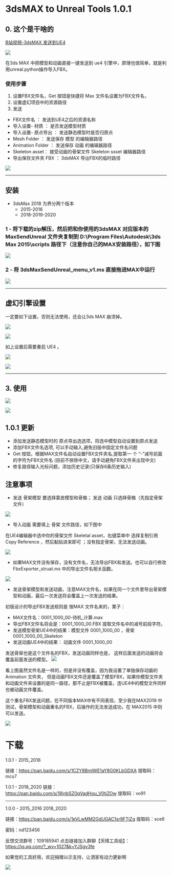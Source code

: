 # 3dsMAX to Unreal Tools 1.0.1

## 0. 这个是干啥的

[B站视频-3dsMAX 发送到UE4](https://www.bilibili.com/video/BV1T5411b7jW/)

![](https://github.com/4698to/MAXtoUE4/raw/master/img/003/03/02-1600739755429.png)

在3ds MAX 中把模型和动画直接一键发送到 ue4 引擎中，原理也很简单，就是利用unreal.python操作导入FBX。


### 使用步骤

1.  设置FBX文件名，Get 按钮是快捷将 Max 文件名设置为FBX文件名，
2.  设置虚幻项目中的资源路径
3.  发送


*    FBX文件名 ： 发送到UE4之后的资源名称
*    导入设置- 材质 ： 是否发送模型材质
*    导入设置- 原点导出 ： 发送静态模型时是否归原点
*    Mesh Folder ： 发送保存 模型 的编辑器路径
*    Animation Folder ： 发送保存 动画 的编辑器路径
*    Skeleton asset： 接受动画的骨架文件 Skeleton ssset 编辑器路径
*    导出保存文件夹 FBX ： 3dsMAX 导出FBX的临时路径

![](https://github.com/4698to/MAXtoUE4/raw/master/img/003/03/008-1603177073524.png)

---

##   安装

*   3dsMax 2018 为界分两个版本
    +   2015-2016
    +   2018-2019-2020



### 1    -  将下载的zip解压，然后把和你使用的3dsMAX 对应版本的MaxSendUnreal 文件夹复制到 D:\Program Files\Autodesk\3ds Max 2015\scripts  路径下（注意你自己的MAX安装路径），如下图

![](https://github.com/4698to/MAXtoUE4/raw/master/img/003/03/02-1599098593595.png)

### 2   -   将 3dsMaxSendUnreal_menu_v1.ms 直接拖进MAX中运行

![](https://github.com/4698to/MAXtoUE4/raw/master/img/003/03/02-1599098740582.png)

----

##  虚幻引擎设置

一定要如下设置，否则无法使用，还会让3ds MAX 崩溃掉。

![](https://github.com/4698to/MAXtoUE4/raw/master/img/003/03/02-1599099100745.png)

![](https://github.com/4698to/MAXtoUE4/raw/master/img/003/03/02-1599099155765.png)

如上设置后需要重启 UE4 。

![](https://github.com/4698to/MAXtoUE4/raw/master/img/003/03/02-1599099256516.png)

![](https://github.com/4698to/MAXtoUE4/raw/master/img/003/03/02-1599099287756.png)


----

## 3. 使用


![](https://github.com/4698to/MAXtoUE4/raw/master/img/003/03/02-1600739884397.png)



![](https://github.com/4698to/MAXtoUE4/raw/master/img/003/03/02-1599100023419.png)

## 1.0.1 更新

*   添加发送静态模型时的 原点导出选选项，将选中模型自动设置到原点发送
*   添加FBX文件名选项, 可以手动输入,避免旧版中固定文件名问题
*   Get 按钮，根据MAX文件名自动设置FBX文件夹名,提取第一 个 “-”减号前面 的字符为FBX文件名
    (目前不排除中文，请手动避免FBX文件夹出现中文)
*   修复路径输入光标问题，添加历史记录(只保存6条历史输入)

## 注意事项

*   发送 骨架模型 要选择蒙皮模型和骨骼； 发送 动画 只选择骨骼（先指定骨架文件）

![](https://github.com/4698to/MAXtoUE4/raw/master/img/003/03/02-1600742087966.png)

*   导入动画 需要填上 骨架 文件路径，如下图中

在UE4编辑器中选中你的骨架文件 Skeletal asset，右键菜单中 选择复制引用 Copy Reference ，然后黏贴进来即可 ；没有指定骨架，无法发送动画。

![](https://github.com/4698to/MAXtoUE4/raw/master/img/003/03/02-1599100232981.png)

*   如果MAX文件没有保存，没有文件名，无法导出FBX和发送。也可以自行修改 FbxExporter_struat.ms 中的导出文件名相关函数。

![](https://github.com/4698to/MAXtoUE4/raw/master/img/003/03/02-1600740221629.png)

*   发送骨架模型和发送动画，注意MAX文件名，如果在同一个文件里导出骨架模型和动画，最后一次发送将会覆盖上一次发送的结果。

初版设计的导出FBX发送规则是 按MAX 文件名来的，栗子：
* MAX文件名：0001_1000_00-待机_计算.max
* 导出FBX文件名将会是：0001_1000_00.FBX 提取文件名中的减号前段字符。
* 发送模型骨架UE4中的结果：模型文件  0001_1000_00 ，骨架 0001_1000_00_Skeleton
* 发送动画UE4中的结果： 动画文件 0001_1000_00

发送骨架也是这个文件名的FBX，发送动画同样也是， 这样后面发送的动画将会覆盖前面发送的模型。
![](https://github.com/4698to/MAXtoUE4/raw/master/img/003/03/02-1600741643574.png)

看上图虽然文件名是一样的，但是并没有覆盖，因为我设置了单独保存动画的 Animation 文件夹，
但是动画FBX文件还是覆盖了模型FBX，如果你模型文件夹和动画文件夹设置的是同一路径，那不止是FBX被覆盖，连UE4中的模型文件同样也被动画文件覆盖。

这个重名FBX发送问题，在不同版本MAX中有不同表现，至少我在MAX2019 中测试，骨架模型和动画重名的FBX，后操作的无法发送成功，在 MAX2015 中则可以发送。

![](https://github.com/4698to/MAXtoUE4/raw/master/img/003/03/02-1600741868846.png)

# 下载

1.0.1 - 2015_2016

链接：https://pan.baidu.com/s/1CZY8BmlWE1aY8G0KLbGDXA
提取码：mcs7

1.0.1 - 2018_2020
链接：https://pan.baidu.com/s/18jnbSZ0qVadHou_V0tiZOw
提取码：vo91

----
1.0.0 - 2015_2016 2018_2020

链接：https://pan.baidu.com/s/1eVLwMM2GdUGAC1sr9FTjZg
提取码：sce6

密码：nd123456


反馈交流群号：109185941
点击链接加入群聊【天晴工具组】：https://jq.qq.com/?_wv=1027&k=YJSgv3fe

如果觉的工具好用，欢迎捐赠以示支持，让洒家有动力更新啊

![](https://github.com/4698to/MAXtoUE4/raw/master/img/1516971249924.jpg)


